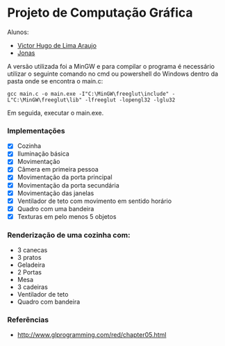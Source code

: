 # Projeto de Computação Gráfica

Alunos:
* [Victor Hugo de Lima Araujo](https://github.com/ratodapexte)
* [Jonas](https://github.com/)

A versão utilizada foi a MinGW e para compilar o programa é necessário utilizar o seguinte comando no cmd ou powershell do Windows dentro da pasta onde se encontra o main.c:
~~~
gcc main.c -o main.exe -I"C:\MinGW\freeglut\include" -L"C:\MinGW\freeglut\lib" -lfreeglut -lopengl32 -lglu32
~~~
Em seguida, executar o main.exe.

### Implementações
- [X] Cozinha
- [X] Iluminação básica
- [X] Movimentação
- [X] Câmera em primeira pessoa
- [X] Movimentação da porta principal
- [X] Movimentação da porta secundária
- [X] Movimentação das janelas
- [X] Ventilador de teto com movimento em sentido horário
- [X] Quadro com uma bandeira
- [X] Texturas em pelo menos 5 objetos

### Renderização de uma cozinha com:
* 3 canecas
* 3 pratos
* Geladeira
* 2 Portas
* Mesa
* 3 cadeiras
* Ventilador de teto
* Quadro com bandeira


### Referências

* <http://www.glprogramming.com/red/chapter05.html>

